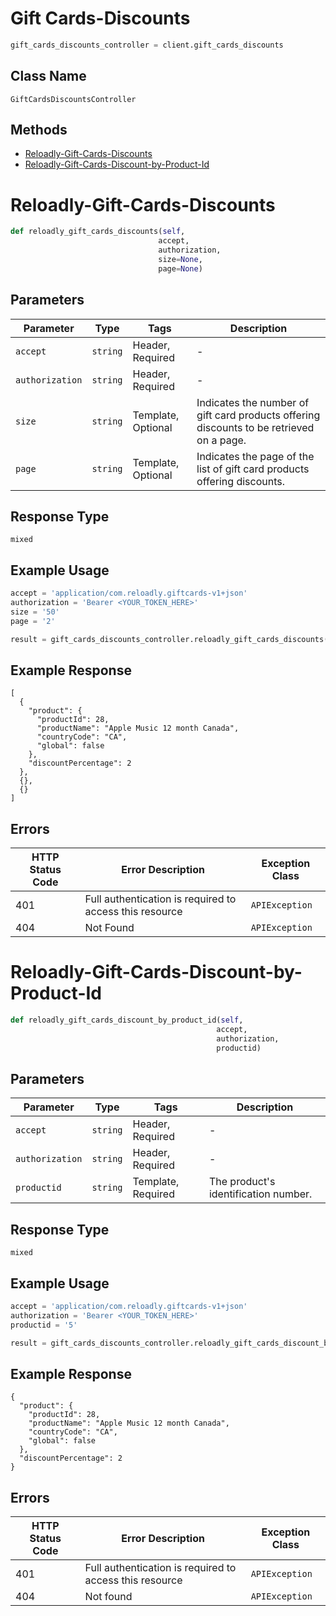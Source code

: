 # Gift Cards-Discounts

```python
gift_cards_discounts_controller = client.gift_cards_discounts
```

## Class Name

`GiftCardsDiscountsController`

## Methods

* [Reloadly-Gift-Cards-Discounts](../../doc/controllers/gift-cards-discounts.md#reloadly-gift-cards-discounts)
* [Reloadly-Gift-Cards-Discount-by-Product-Id](../../doc/controllers/gift-cards-discounts.md#reloadly-gift-cards-discount-by-product-id)


# Reloadly-Gift-Cards-Discounts

```python
def reloadly_gift_cards_discounts(self,
                                 accept,
                                 authorization,
                                 size=None,
                                 page=None)
```

## Parameters

| Parameter | Type | Tags | Description |
|  --- | --- | --- | --- |
| `accept` | `string` | Header, Required | - |
| `authorization` | `string` | Header, Required | - |
| `size` | `string` | Template, Optional | Indicates the number of gift card products offering discounts to be retrieved on a page. |
| `page` | `string` | Template, Optional | Indicates the page of the list of gift card products offering discounts. |

## Response Type

`mixed`

## Example Usage

```python
accept = 'application/com.reloadly.giftcards-v1+json'
authorization = 'Bearer <YOUR_TOKEN_HERE>'
size = '50'
page = '2'

result = gift_cards_discounts_controller.reloadly_gift_cards_discounts(accept, authorization, size, page)
```

## Example Response

```
[
  {
    "product": {
      "productId": 28,
      "productName": "Apple Music 12 month Canada",
      "countryCode": "CA",
      "global": false
    },
    "discountPercentage": 2
  },
  {},
  {}
]
```

## Errors

| HTTP Status Code | Error Description | Exception Class |
|  --- | --- | --- |
| 401 | Full authentication is required to access this resource | `APIException` |
| 404 | Not Found | `APIException` |


# Reloadly-Gift-Cards-Discount-by-Product-Id

```python
def reloadly_gift_cards_discount_by_product_id(self,
                                              accept,
                                              authorization,
                                              productid)
```

## Parameters

| Parameter | Type | Tags | Description |
|  --- | --- | --- | --- |
| `accept` | `string` | Header, Required | - |
| `authorization` | `string` | Header, Required | - |
| `productid` | `string` | Template, Required | The product's identification number. |

## Response Type

`mixed`

## Example Usage

```python
accept = 'application/com.reloadly.giftcards-v1+json'
authorization = 'Bearer <YOUR_TOKEN_HERE>'
productid = '5'

result = gift_cards_discounts_controller.reloadly_gift_cards_discount_by_product_id(accept, authorization, productid)
```

## Example Response

```
{
  "product": {
    "productId": 28,
    "productName": "Apple Music 12 month Canada",
    "countryCode": "CA",
    "global": false
  },
  "discountPercentage": 2
}
```

## Errors

| HTTP Status Code | Error Description | Exception Class |
|  --- | --- | --- |
| 401 | Full authentication is required to access this resource | `APIException` |
| 404 | Not found | `APIException` |

